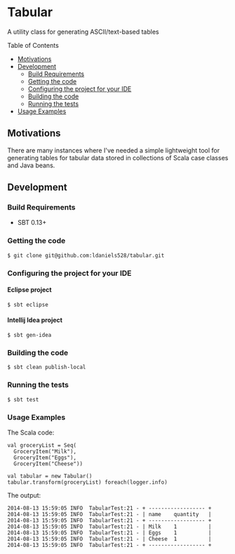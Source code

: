 Tabular
=======

A utility class for generating ASCII/text-based tables

Table of Contents

* <a href="#motivations">Motivations</a>
* <a href="#development">Development</a>
	* <a href="#build-requirements">Build Requirements</a>
	* <a href="#getting-the-code">Getting the code</a>
	* <a href="#configuring-your-ide">Configuring the project for your IDE</a>
	* <a href="#building-the-code">Building the code</a>
	* <a href="#testing-the-code">Running the tests</a>	
* <a href="#usage">Usage Examples</a>

<a name="motivations"></a>
## Motivations

There are many instances where I've needed a simple lightweight tool for generating tables for tabular
data stored in collections of Scala case classes and Java beans.

<a name="development"></a>
## Development

<a name="build-requirements"></a>
### Build Requirements

* SBT 0.13+

<a name="getting-the-code"></a>
### Getting the code

    $ git clone git@github.com:ldaniels528/tabular.git

<a name="configuring-your-ide"></a>
### Configuring the project for your IDE

#### Eclipse project
    $ sbt eclipse
    
#### Intellij Idea project
    $ sbt gen-idea

<a name="building-the-code"></a>
### Building the code

    $ sbt clean publish-local
    
<a name="testing-the-code"></a>    
### Running the tests

    $ sbt test    

<a name="usage"></a> 
### Usage Examples

The Scala code:

    val groceryList = Seq(
      GroceryItem("Milk"),
      GroceryItem("Eggs"),
      GroceryItem("Cheese"))

    val tabular = new Tabular()
    tabular.transform(groceryList) foreach(logger.info)

The output:

    2014-08-13 15:59:05 INFO  TabularTest:21 - + ------------------ +
    2014-08-13 15:59:05 INFO  TabularTest:21 - | name    quantity   |
    2014-08-13 15:59:05 INFO  TabularTest:21 - + ------------------ +
    2014-08-13 15:59:05 INFO  TabularTest:21 - | Milk    1          |
    2014-08-13 15:59:05 INFO  TabularTest:21 - | Eggs    1          |
    2014-08-13 15:59:05 INFO  TabularTest:21 - | Cheese  1          |
    2014-08-13 15:59:05 INFO  TabularTest:21 - + ------------------ +

